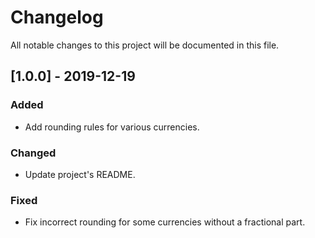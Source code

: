 # Changelog
All notable changes to this project will be documented in this file.

## [1.0.0] - 2019-12-19
### Added
- Add rounding rules for various currencies.

### Changed
- Update project's README. 

### Fixed
- Fix incorrect rounding for some currencies without a fractional part.